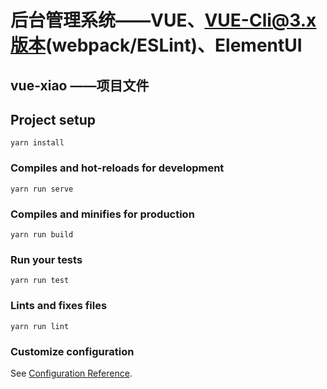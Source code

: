 # 后台管理系统——VUE、VUE-Cli@3.x版本(webpack/ESLint)、ElementUI
## vue-xiao  ——项目文件

## Project setup
```
yarn install
```

### Compiles and hot-reloads for development
```
yarn run serve
```

### Compiles and minifies for production
```
yarn run build
```

### Run your tests
```
yarn run test
```

### Lints and fixes files
```
yarn run lint
```

### Customize configuration
See [Configuration Reference](https://cli.vuejs.org/config/).
